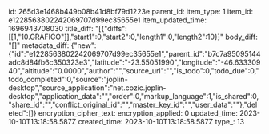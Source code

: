 id: 265d3e1468b449b08b41d8bf79d1223e
parent_id: 
item_type: 1
item_id: e1228563802242069707d99ec35655e1
item_updated_time: 1696943708030
title_diff: "[{\"diffs\":[[1,\"10.GRÁFICO\"]],\"start1\":0,\"start2\":0,\"length1\":0,\"length2\":10}]"
body_diff: "[]"
metadata_diff: {"new":{"id":"e1228563802242069707d99ec35655e1","parent_id":"b7c7a95095144adc8d84fb6c350323e3","latitude":"-23.55051990","longitude":"-46.63330940","altitude":"0.0000","author":"","source_url":"","is_todo":0,"todo_due":0,"todo_completed":0,"source":"joplin-desktop","source_application":"net.cozic.joplin-desktop","application_data":"","order":0,"markup_language":1,"is_shared":0,"share_id":"","conflict_original_id":"","master_key_id":"","user_data":""},"deleted":[]}
encryption_cipher_text: 
encryption_applied: 0
updated_time: 2023-10-10T13:18:58.587Z
created_time: 2023-10-10T13:18:58.587Z
type_: 13